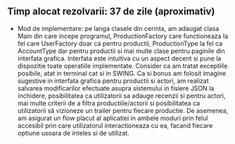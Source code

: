## Timp alocat rezolvarii: 37 de zile (aproximativ)

* Mod de implementare: pe langa clasele din cerinta, am adaugat clasa Main din care incepe
programul, ProductionFactory care functioneaza la fel care UserFactory doar ca pentru productii,
ProductionType la fel ca AccountType dar pentru productii si mai multe clase pentru paginile din
interfata grafica. Interfata este intuitiva cu un aspect decent si pune la dispozitie toate operatiile
implementate. Consider ca am tratat exceptiile posibile, atat in terminal cat si in SWING. Ca si
bonus am folosit imagine sugestive in interfata grafica pentru productii si actori, am realizat
salvarea modificarilor efectuate asupra sistemului in fisiere JSON la inchidere, posibilitatea ca
utilizatorii sa adauge recenzii si pentru actori, mai multe criterii de a filtra productiile/actorii si
posibilitatea ca utilizatorii să vizioneze un trailer pentru fiecare productie. De asemenea, am
asigurat un flow placut al aplicatiei in ambele moduri prin felul accesibil prin care utilizatorul
interactioneaza cu ea, facand fiecare optiune usoara de inteles si de utilizat.
